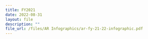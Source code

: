 ```yaml
---
title: FY2021
date: 2022-08-31
layout: file
description: ""
file_url: /files/AR Infographics/ar-fy-21-22-infographic.pdf
---
```


